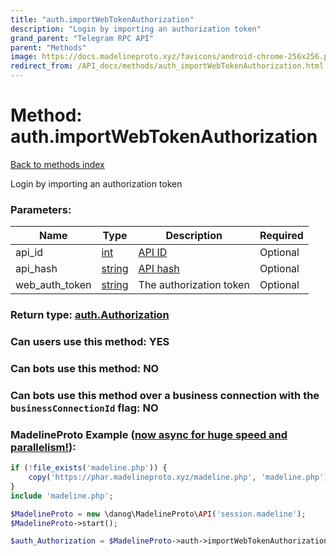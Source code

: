 ```yaml
---
title: "auth.importWebTokenAuthorization"
description: "Login by importing an authorization token"
grand_parent: "Telegram RPC API"
parent: "Methods"
image: https://docs.madelineproto.xyz/favicons/android-chrome-256x256.png
redirect_from: /API_docs/methods/auth_importWebTokenAuthorization.html
---
```

# Method: auth.importWebTokenAuthorization
[Back to methods index](index.html)



Login by importing an authorization token

### Parameters:

| Name     |    Type       | Description | Required |
|----------|---------------|-------------|----------|
|api\_id|[int](/API_docs/types/int.html) | [API ID](https://core.telegram.org/api/obtaining_api_id) | Optional|
|api\_hash|[string](/API_docs/types/string.html) | [API hash](https://core.telegram.org/api/obtaining_api_id) | Optional|
|web\_auth\_token|[string](/API_docs/types/string.html) | The authorization token | Optional|


### Return type: [auth.Authorization](/API_docs/types/auth.Authorization.html)

### Can users use this method: **YES**


### Can bots use this method: **NO**


### Can bots use this method over a business connection with the `businessConnectionId` flag: **NO**


### MadelineProto Example ([now async for huge speed and parallelism!](https://docs.madelineproto.xyz/docs/ASYNC.html)):


```php
if (!file_exists('madeline.php')) {
    copy('https://phar.madelineproto.xyz/madeline.php', 'madeline.php');
}
include 'madeline.php';

$MadelineProto = new \danog\MadelineProto\API('session.madeline');
$MadelineProto->start();

$auth_Authorization = $MadelineProto->auth->importWebTokenAuthorization(api_id: $int, api_hash: 'string', web_auth_token: 'string', );
```

